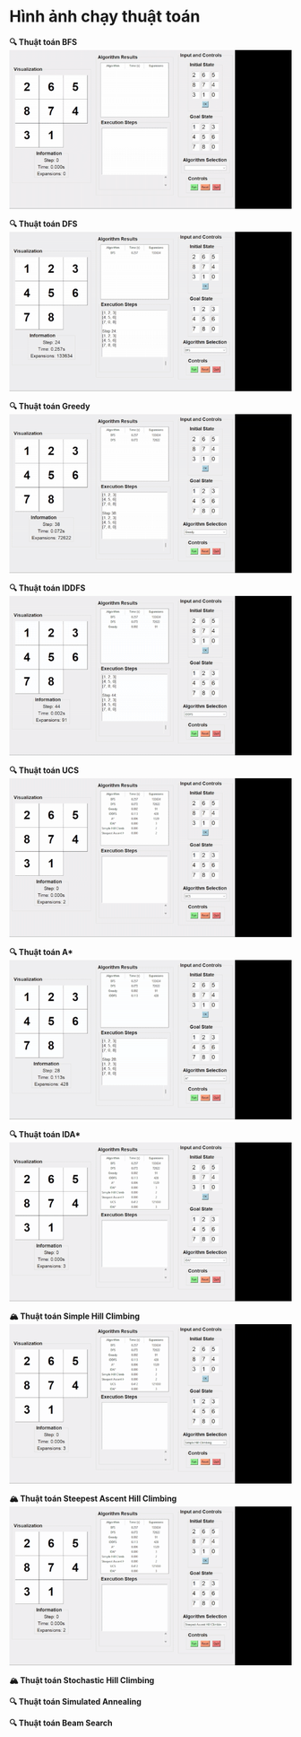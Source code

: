 # Hình ảnh chạy thuật toán

**🔍 Thuật toán BFS**  
![BFS](video/bfs-ezgif.com-video-to-gif-converter.gif)

**🔍 Thuật toán DFS**  
![DFS](video/dfs-ezgif.com-video-to-gif-converter.gif)

**🔍 Thuật toán Greedy**  
![Greedy](video/greedy-ezgif.com-video-to-gif-converter.gif)

**🔍 Thuật toán IDDFS**  
![IDDFS](video/IDDFS-ezgif.com-video-to-gif-converter.gif)

**🔍 Thuật toán UCS**  
![UCS](video/UCS-ezgif.com-video-to-gif-converter.gif)

**🔍 Thuật toán A\***  
![A_star](video/A_star-ezgif.com-video-to-gif-converter.gif)

**🔍 Thuật toán IDA\***  
![IDA_star](video/IDA_star-ezgif.com-video-to-gif-converter.gif)

**🏔️ Thuật toán Simple Hill Climbing**  
![Simple Hill](video/simplehillclimbing-ezgif.com-video-to-gif-converter.gif)

**🏔️ Thuật toán Steepest Ascent Hill Climbing**  
![Steepest Hill](video/steepestascenthillclimbing-ezgif.com-video-to-gif-converter.gif)

**🏔️ Thuật toán Stochastic Hill Climbing**

**🔍 Thuật toán Simulated Annealing**

**🔍 Thuật toán Beam Search**
